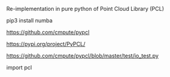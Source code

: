 Re-implementation in pure python of Point Cloud Library (PCL)


pip3 install numba 


https://github.com/cmpute/pypcl


https://pypi.org/project/PyPCL/



https://github.com/cmpute/pypcl/blob/master/test/io_test.py

import pcl